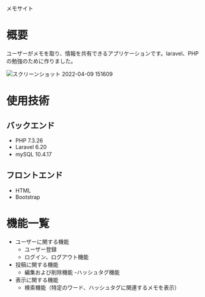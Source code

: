 メモサイト
# 概要
ユーザーがメモを取り、情報を共有できるアプリケーションです。laravel、PHPの勉強のために作りました。

![スクリーンショット 2022-04-09 151609](https://user-images.githubusercontent.com/80622265/162670558-af6d1adf-6769-49db-ad94-b67b0eedee68.png)

# 使用技術
## バックエンド
- PHP 7.3.26  
- Laravel 6.20
- mySQL 10.4.17　　　　  
## フロントエンド
- HTML
- Bootstrap

# 機能一覧
- ユーザーに関する機能  
    - ユーザー登録
    - ログイン、ログアウト機能
- 投稿に関する機能
    - 編集および削除機能
    -ハッシュタグ機能
- 表示に関する機能
    - 検索機能（特定のワード、ハッシュタグに関連するメモを表示）
